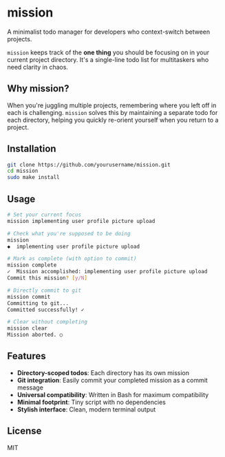 # mission

A minimalist todo manager for developers who context-switch between projects.

`mission` keeps track of the **one thing** you should be focusing on in your current project directory. It's a single-line todo list for multitaskers who need clarity in chaos.

## Why mission?

When you're juggling multiple projects, remembering where you left off in each is challenging. `mission` solves this by maintaining a separate todo for each directory, helping you quickly re-orient yourself when you return to a project.

## Installation

```bash
git clone https://github.com/yourusername/mission.git
cd mission
sudo make install
```

## Usage

```bash
# Set your current focus
mission implementing user profile picture upload

# Check what you're supposed to be doing
mission
◆  implementing user profile picture upload

# Mark as complete (with option to commit)
mission complete
✓  Mission accomplished: implementing user profile picture upload
Commit this mission? [y/N]

# Directly commit to git
mission commit
Committing to git...
Committed successfully! ✓

# Clear without completing
mission clear
Mission aborted. ○
```

## Features

- **Directory-scoped todos**: Each directory has its own mission
- **Git integration**: Easily commit your completed mission as a commit message
- **Universal compatibility**: Written in Bash for maximum compatibility
- **Minimal footprint**: Tiny script with no dependencies
- **Stylish interface**: Clean, modern terminal output

## License

MIT
